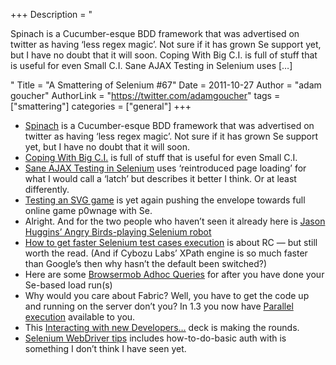 +++
Description = "<p>Spinach is a Cucumber-esque BDD framework that was advertised on twitter as having ‘less regex magic’. Not sure if it has grown Se support yet, but I have no doubt that it will soon. Coping With Big C.I. is full of stuff that is useful for even Small C.I. Sane AJAX Testing in Selenium uses […]</p>"
Title = "A Smattering of Selenium #67"
Date = 2011-10-27
Author = "adam goucher"
AuthorLink = "https://twitter.com/adamgoucher"
tags = ["smattering"]
categories = ["general"]
+++
<ul>
<li><a href="http://codegram.github.com/spinach/">Spinach</a> is a Cucumber-esque BDD framework that was advertised on twitter as having &#8216;less regex magic&#8217;. Not sure if it has grown Se support yet, but I have no doubt that it will soon.</li>
<li><a href="http://jamesbetteley.wordpress.com/2011/10/20/coping-with-big-c-i/">Coping With Big C.I.</a> is full of stuff that is useful for even Small C.I.</li>
<li><a href="http://draconianoverlord.com/2011/10/14/sane-selenium-testing.html">Sane AJAX Testing in Selenium</a> uses &#8216;reintroduced page loading&#8217; for what I would call a &#8216;latch&#8217; but describes it better I think. Or at least differently.</li>
<li><a href="http://sny.no/2011/10/svg-game.html">Testing an SVG game</a> is yet again pushing the envelope towards full online game p0wnage with Se.</li>
<li>Alright. And for the two people who haven&#8217;t seen it already here is <a href="http://radar.oreilly.com/2011/10/angry-birds-robot-mobile-testing.html">Jason Huggins&#8217; Angry Birds-playing Selenium robot</a></li>
<li><a href="http://www.bonitasoft.org/blog/tutorial/how-to-get-faster-selenium-test-cases-execution/">How to get faster Selenium test cases execution</a> is about RC &#8212; but still worth the read. (And if Cybozu Labs&#8217; XPath engine is so much faster than Google&#8217;s then why hasn&#8217;t the default been switched?)</li>
<li>Here are some <a href="https://gist.github.com/1295440">Browsermob Adhoc Queries</a> for after you have done your Se-based load run(s)</li>
<li>Why would you care about Fabric? Well, you have to get the code up and running on the server don&#8217;t you? In 1.3 you now have <a href="http://docs.fabfile.org/en/1.3.0/usage/parallel.html">Parallel execution</a> available to you.</li>
<li>This <a href="http://people.gnome.org/~michael/data/2011-10-13-new-developers.pdf">Interacting with new Developers&#8230;</a> deck is making the rounds.</li>
<li><a href="http://aleetesting.blogspot.com/2011/10/selenium-webdriver-tips.html">Selenium WebDriver tips</a> includes how-to-do-basic auth with is something I don&#8217;t think I have seen yet.</li>
</ul>

